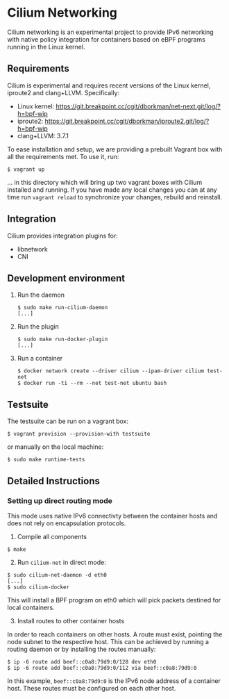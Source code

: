 # Cilium Networking

Cilium networking is an experimental project to provide IPv6 networking with
native policy integration for containers based on eBPF programs running in
the Linux kernel.

## Requirements

Cilium is experimental and requires recent versions of the Linux kernel,
iproute2 and clang+LLVM. Specifically:
  * Linux kernel: https://git.breakpoint.cc/cgit/dborkman/net-next.git/log/?h=bpf-wip
  * iproute2: https://git.breakpoint.cc/cgit/dborkman/iproute2.git/log/?h=bpf-wip
  * clang+LLVM: 3.7.1

To ease installation and setup, we are providing a prebuilt Vagrant box with
all the requirements met. To use it, run:

  ```
  $ vagrant up
  ```

... in this directory which will bring up two vagrant boxes with Cilium
installed and running. If you have made any local changes you can at any time
run `vagrant reload` to synchronize your changes, rebuild and reinstall.

## Integration

Cilium provides integration plugins for:
  * libnetwork
  * CNI

## Development environment

1. Run the daemon

   ```
   $ sudo make run-cilium-daemon
   [...]
   ```

2. Run the plugin

   ```
   $ sudo make run-docker-plugin
   [...]
   ```

3. Run a container

   ```
   $ docker network create --driver cilium --ipam-driver cilium test-net
   $ docker run -ti --rm --net test-net ubuntu bash
   ```
## Testsuite

The testsuite can be run on a vagrant box:

   ```
   $ vagrant provision --provision-with testsuite
   ```

or manually on the local machine:

   ```
   $ sudo make runtime-tests
   ```

## Detailed Instructions

### Setting up direct routing mode

This mode uses native IPv6 connectivty between the container hosts and does
not rely on encapsulation protocols.

1. Compile all components

  ```
  $ make
  ```

2. Run `cilium-net` in direct mode:

  ```
  $ sudo cilium-net-daemon -d eth0
  [...]
  $ sudo cilium-docker
  ```

  This will install a BPF program on eth0 which will pick packets destined for
  local containers.

3. Install routes to other container hosts

  In order to reach containers on other hosts. A route must exist, pointing the
  node subnet to the respective host. This can be achieved by running a routing
  daemon or by installing the routes manually:

  ```
  $ ip -6 route add beef::c0a8:79d9:0/128 dev eth0
  $ ip -6 route add beef::c0a8:79d9:0/112 via beef::c0a8:79d9:0
  ```
  In this example, `beef::c0a8:79d9:0` is the IPv6 node address of a container
  host. These routes must be configured on each other host.
